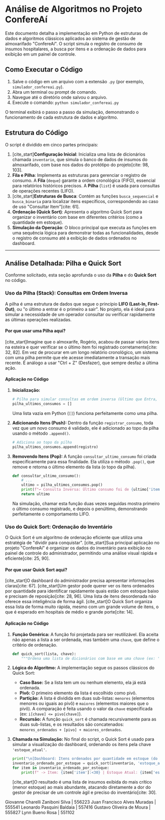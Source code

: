 # Análise de Algoritmos no Projeto ConfereAí

Este documento detalha a implementação em Python de estruturas de dados e algoritmos clássicos aplicados ao sistema de gestão de almoxarifado "ConfereAí". O script simula o registro de consumo de insumos hospitalares, a busca por itens e a ordenação de dados para exibição em um painel de controle.

## Como Executar o Código

1.  Salve o código em um arquivo com a extensão `.py` (por exemplo, `simulador_confereai.py`).
2.  Abra um terminal ou prompt de comando.
3.  Navegue até o diretório onde salvou o arquivo.
4.  Execute o comando: `python simulador_confereai.py`

O terminal exibirá o passo a passo da simulação, demonstrando o funcionamento de cada estrutura de dados e algoritmo.

## Estrutura do Código

O script é dividido em cinco partes principais:

1.  [cite_start]**Configuração Inicial**: Inicializa uma lista de dicionários chamada `inventario`, que simula o banco de dados de insumos do almoxarifado, com base nos dados do protótipo do projeto[cite: 98, 103].
2.  **Fila e Pilha**: Implementa as estruturas para gerenciar o registro de consumo. A **Fila** (`deque`) garante a ordem cronológica (FIFO), essencial para relatórios históricos precisos. A **Pilha** (`list`) é usada para consultas de operações recentes (LIFO).
3.  [cite_start]**Estruturas de Busca**: Contém as funções `busca_sequencial` e `busca_binaria` para localizar itens específicos, correspondendo ao caso de uso "Consultar Item"[cite: 61].
4.  **Ordenação (Quick Sort)**: Apresenta o algoritmo Quick Sort para organizar o inventário com base em diferentes critérios (como a quantidade em estoque).
5.  **Simulação da Operação**: O bloco principal que executa as funções em uma sequência lógica para demonstrar todas as funcionalidades, desde o registro de consumo até a exibição de dados ordenados no dashboard.

---

## Análise Detalhada: Pilha e Quick Sort

Conforme solicitado, esta seção aprofunda o uso da **Pilha** e do **Quick Sort** no código.

### Uso da Pilha (Stack): Consultas em Ordem Inversa

A pilha é uma estrutura de dados que segue o princípio **LIFO (Last-In, First-Out)**, ou "o último a entrar é o primeiro a sair". No projeto, ela é ideal para simular a necessidade de um operador consultar ou verificar rapidamente as últimas operações realizadas.

#### Por que usar uma Pilha aqui?

[cite_start]Imagine que o almoxarife, Rogério, acabou de passar vários itens na esteira e quer verificar se o último item foi registrado corretamente[cite: 32, 82]. Em vez de procurar em um longo relatório cronológico, um sistema com uma pilha permite que ele acesse imediatamente a transação mais recente. É análogo a usar "Ctrl + Z" (Desfazer), que sempre desfaz a última ação.

#### Aplicação no Código

1.  **Inicialização:**
    ```python
    # Pilha para simular consultas em ordem inversa (Último que Entra, Primeiro que Sai - LIFO)
    pilha_ultimos_consumos = []
    ```
    Uma lista vazia em Python (`[]`) funciona perfeitamente como uma pilha.

2.  **Adicionando Itens (Push):**
    Dentro da função `registrar_consumo`, toda vez que um novo consumo é validado, ele é adicionado ao topo da pilha usando o método `.append()`.
    ```python
    # Adiciona ao topo da pilha
    pilha_ultimos_consumos.append(registro)
    ```

3.  **Removendo Itens (Pop):**
    A função `consultar_ultimo_consumo` foi criada especificamente para essa finalidade. Ela utiliza o método `.pop()`, que remove e retorna o último elemento da lista (o topo da pilha).
    ```python
    def consultar_ultimo_consumo():
        # ...
        ultimo = pilha_ultimos_consumos.pop()
        print(f"↩️ Consulta Inversa: Último consumo foi de {ultimo['item']} às {ultimo['timestamp']}.")
        return ultimo
    ```
    Na simulação, chamar esta função duas vezes seguidas mostra primeiro o último consumo registrado, e depois o penúltimo, demonstrando perfeitamente o comportamento LIFO.

### Uso do Quick Sort: Ordenação do Inventário

O Quick Sort é um algoritmo de ordenação eficiente que utiliza uma estratégia de "dividir para conquistar". [cite_start]Sua principal aplicação no projeto "ConfereAí" é organizar os dados do inventário para exibição no painel de controle do administrador, permitindo uma análise visual rápida e eficiente[cite: 25, 90].

#### Por que usar Quick Sort aqui?

[cite_start]O dashboard do administrador precisa apresentar informações claras[cite: 67]. [cite_start]Um gestor pode querer ver os itens ordenados por quantidade para identificar rapidamente quais estão com estoque baixo e precisam de reposição[cite: 28, 96]. Uma lista de itens desordenada não oferece essa inteligência de forma ágil. [cite_start]O Quick Sort organiza essa lista de forma muito rápida, mesmo com um grande volume de itens, o que é esperado em hospitais de médio e grande porte[cite: 14].

#### Aplicação no Código

1.  **Função Genérica:**
    A função foi projetada para ser reutilizável. Ela aceita não apenas a lista a ser ordenada, mas também uma `chave`, que define o critério de ordenação.
    ```python
    def quick_sort(lista, chave):
        """Ordena uma lista de dicionários com base em uma chave (ex: 'estoque_atual')."""
    ```

2.  **Lógica do Algoritmo:**
    A implementação segue os passos clássicos do Quick Sort:
    * **Caso Base:** Se a lista tem um ou nenhum elemento, ela já está ordenada.
    * **Pivô:** O primeiro elemento da lista é escolhido como pivô.
    * **Partição:** A lista é dividida em duas sub-listas: `menores` (elementos menores ou iguais ao pivô) e `maiores` (elementos maiores que o pivô). A comparação é feita usando o valor da `chave` especificada (ex: `i[chave] <= pivo[chave]`).
    * **Recursão:** A função `quick_sort` é chamada recursivamente para as duas sub-listas, e os resultados são concatenados: `menores_ordenados + [pivo] + maiores_ordenados`.

3.  **Chamada na Simulação:**
    No final do script, o Quick Sort é usado para simular a visualização do dashboard, ordenando os itens pela chave `'estoque_atual'`.
    ```python
    print("\n[Dashboard: Itens ordenados por quantidade em estoque (do menor para o maior)]")
    inventario_ordenado_por_estoque = quick_sort(inventario, 'estoque_atual')
    for item in inventario_ordenado_por_estoque:
        print(f" -> Item: {item['item']:<30} | Estoque Atual: {item['estoque_atual']}")
    ```
    [cite_start]O resultado é uma lista de insumos exibida do mais crítico (menor estoque) ao mais abundante, atacando diretamente a dor do gestor de precisar de um controle ágil e preciso do inventário[cite: 30].



Giovanne Charelli Zaniboni Silva | 556223
Juan Francisco Alves Muradas | 555541
Leonardo Pasquini Baldaia | 557416
Gustavo Oliveira de Moura | 555827
Lynn Bueno Rosa | 551102

